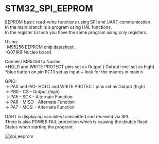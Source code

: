 # STM32_SPI_EEPROM                                                                                                                                                                             
EEPROM basic read-write functions using SPI and UART communication.                                                                                                                
In the main branch is a program using HAL functions.                                                                                                                                         
In the register branch you have the same program using only registers.                                                                                                            

Using:                                                                                                                                                                                  
-M95256 EEPROM chip [datasheet](https://www.tme.eu/Document/5be30b2aa7342810d9a9eeb5ab0cd0f7/M95256-WMN6P-DTE.pdf),                                                                 
-G071RB Nucleo board. 

 Connect M95256 to Nucleo                                                                                                                                                               
 *HOLD and WRITE PROTECT pins set as Output ( Output level set as high)                                                                                                               
*blue button on pin PC13 set as Input + look for the macros in main.h                                                                                                                       

GPIO:                                                                                                                                                                              
-> PA0 and PA1- HOLD and WRITE PROTECT pins set as Output (high)       			                                       																																																		                
-> PB0 - CS - Output (high)												                    																																																															                                                                 
-> PA5 - SCK - Alternate Function																																																                                                                                         																								
-> PA6 - MISO - Alternate Function													                                                                                                                                                                                          																			                        																																							
-> PA7 - MOSI - Alternate Function											                                                                                                                                                                                           				                                                                                 																																																										
                                                                                                                                                                                              

UART is displaying variables transmitted and received via SPI.                                                                                                                                                   
There is also POWER FAIL protection which is causing the double Read Status when starting the program:

![spi_eeprom](https://user-images.githubusercontent.com/91716038/135610682-273f8405-f37a-4da8-a4de-6a5663e42ba7.PNG)

























